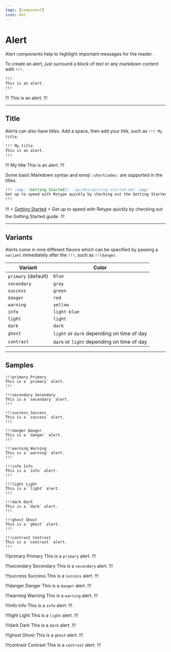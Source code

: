 ```yaml
---
tags: [component]
icon: dot
---
```

# Alert

Alert components help to highlight important messages for the reader.

To create an alert, just surround a block of text or any markdown content with `!!!`.

```md
!!!
This is an alert.
!!!
```

!!!
This is an alert.
!!!

---

## Title

Alerts can also have titles. Add a space, then add your title, such as `!!! My title`.

```md
!!! My title
This is an alert.
!!!
```

!!! My title
This is an alert.
!!!

Some basic Markdown syntax and emoji `:shortcodes:` are supported in the titles.

```md
!!! :zap: [Getting Started](../guides/getting-started.md) :zap:
Get up to speed with Retype quickly by checking out the Getting Started guide.
!!!
```

!!! :zap: [Getting Started](../guides/getting-started.md) :zap:
Get up to speed with Retype quickly by checking out the Getting Started guide.
!!!

---

## Variants

Alerts come in nine different flavors which can be specified by passing a `variant` immediately after the `!!!`, such as `!!!danger`.

| Variant | Color |
| --- | --- |
| `primary` (default) | `blue` |
| `secondary` | `gray` |
| `success` | `green` |
| `danger` | `red` |
| `warning` | `yellow` |
| `info` | `light-blue` |
| `light` | `light` |
| `dark` | `dark` |
| `ghost` | `light` or `dark` depending on time of day |
| `contrast` | `dark` or `light` depending on time of day |

---

## Samples

```
!!!primary Primary
This is a `primary` alert.
!!!

!!!secondary Secondary
This is a `secondary` alert.
!!!

!!!success Success
This is a `success` alert.
!!!

!!!danger Danger
This is a `danger` alert.
!!!

!!!warning Warning
This is a `warning` alert.
!!!

!!!info Info
This is a `info` alert.
!!!

!!!light Light
This is a `light` alert.
!!!

!!!dark Dark
This is a `dark` alert.
!!!

!!!ghost Ghost
This is a `ghost` alert.
!!!

!!!contrast Contrast
This is a `contrast` alert.
!!!
```

!!!primary Primary
This is a `primary` alert.
!!!

!!!secondary Secondary
This is a `secondary` alert.
!!!

!!!success Success
This is a `success` alert.
!!!

!!!danger Danger
This is a `danger` alert.
!!!

!!!warning Warning
This is a `warning` alert.
!!!

!!!info Info
This is a `info` alert.
!!!

!!!light Light
This is a `light` alert.
!!!

!!!dark Dark
This is a `dark` alert.
!!!

!!!ghost Ghost
This is a `ghost` alert.
!!!

!!!contrast Contrast
This is a `contrast` alert.
!!!
